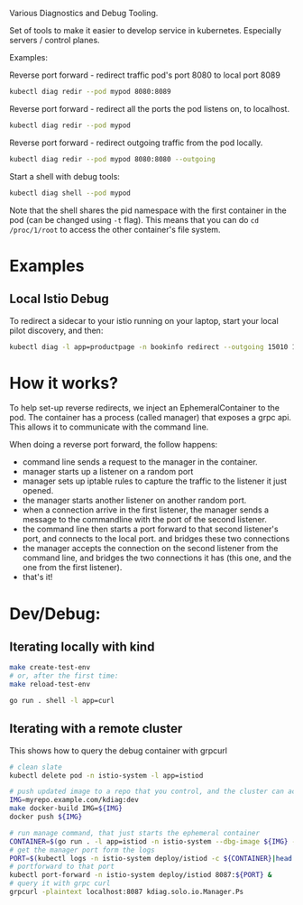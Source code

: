 Various Diagnostics and Debug Tooling.

Set of tools to make it easier to develop service in kubernetes. Especially servers / control planes.

Examples:

Reverse port forward - redirect traffic pod's port 8080 to local port 8089

```sh
kubectl diag redir --pod mypod 8080:8089
```

Reverse port forward - redirect all the ports the pod listens on, to localhost.

```sh
kubectl diag redir --pod mypod
```

Reverse port forward - redirect outgoing traffic from the pod locally.

```sh
kubectl diag redir --pod mypod 8080:8080 --outgoing
```

Start a shell with debug tools:

```sh
kubectl diag shell --pod mypod
```
Note that the shell shares the pid namespace with the first container in the pod (can be changed using `-t` flag). This means that you can do `cd /proc/1/root` to access the other container's file system.

# Examples

## Local Istio Debug

To redirect a sidecar to your istio running on your laptop, start your local pilot discovery, and then:

```sh
kubectl diag -l app=productpage -n bookinfo redirect --outgoing 15010 15012 15014
```
# How it works?

To help set-up reverse redirects, we inject an EphemeralContainer to the pod. The container has a process (called manager) that exposes a grpc api.
This allows it to communicate with the command line.

When doing a reverse port forward, the follow happens:
- command line sends a request to the manager in the container.
- manager starts up a listener on a random port
- manager sets up iptable rules to capture the traffic to the listener it just opened.
- the manager starts another listener on another random port.
- when a connection arrive in the first listener, the manager sends a message to the commandline with the port of the second listener.
- the command line then starts a port forward to that second listener's port, and connects to the local port. and bridges these two connections
- the manager accepts the connection on the second listener from the command line, and bridges the two connections it has (this one, and the one from the first listener).
- that's it!


# Dev/Debug:

## Iterating locally with kind
```sh
make create-test-env
# or, after the first time:
make reload-test-env

go run . shell -l app=curl
```

## Iterating with a remote cluster

This shows how to query the debug container with grpcurl

```sh
# clean slate
kubectl delete pod -n istio-system -l app=istiod

# push updated image to a repo that you control, and the cluster can access
IMG=myrepo.example.com/kdiag:dev
make docker-build IMG=${IMG}
docker push ${IMG}

# run manage command, that just starts the ephemeral container
CONTAINER=$(go run . -l app=istiod -n istio-system --dbg-image ${IMG} --pull-policy=Always manage|cut -d' ' -f1)
# get the manager port form the logs
PORT=$(kubectl logs -n istio-system deploy/istiod -c ${CONTAINER}|head -1|rev|cut -d: -f1|rev)
# portforward to that port
kubectl port-forward -n istio-system deploy/istiod 8087:${PORT} &
# query it with grpc curl
grpcurl -plaintext localhost:8087 kdiag.solo.io.Manager.Ps
```
